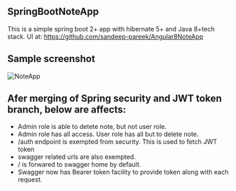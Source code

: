 ## SpringBootNoteApp
This is a simple spring boot 2+ app with hibernate 5+ and Java 8+tech stack. UI at: https://github.com/sandeep-pareek/Angular8NoteApp

## Sample screenshot
![NoteApp](https://img.techpowerup.org/201017/noteapp.png)

## Afer merging of Spring security and JWT token branch, below are affects:

 - Admin role is able to detete note, but not user role.
 - Admin role has all access. User role has all but to delete note.
 - /auth endpoint is exempted from security. This is used to fetch JWT token
 - swagger related urls are also exempted.
 - / is forwared to swagger home by default.
 - Swagger now has Bearer token facility to provide token along with each request.
